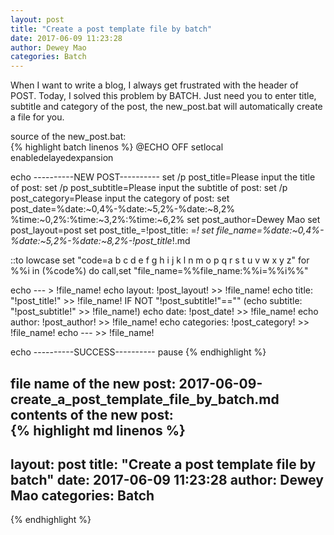```yaml
--- 
layout: post 
title: "Create a post template file by batch" 
date: 2017-06-09 11:23:28 
author: Dewey Mao 
categories: Batch 
--- 
```


When I want to write a blog, I always get frustrated with the header of POST. 
Today, I solved this problem by BATCH. 
Just need you to enter title, subtitle and category of the post, the new_post.bat will automatically create a file for you. 

source of the new_post.bat:   
{% highlight batch linenos %}
@ECHO OFF
setlocal enabledelayedexpansion

echo ----------NEW POST----------
set /p post_title=Please input the title of post: 
set /p post_subtitle=Please input the subtitle of post: 
set /p post_category=Please input the category of post: 
set post_date=%date:~0,4%-%date:~5,2%-%date:~8,2% %time:~0,2%:%time:~3,2%:%time:~6,2%
set post_author=Dewey Mao
set post_layout=post
set post_title_=!post_title: =_!
set file_name=%date:~0,4%-%date:~5,2%-%date:~8,2%-!post_title_!.md

::to lowcase
set "code=a b c d e f g h i j k l n m o p q r s t u v w x y z" 
for %%i in (%code%) do call,set "file_name=%%file_name:%%i=%%i%%" 

echo --- > !file_name!
echo layout: !post_layout! >> !file_name!
echo title: "!post_title!" >> !file_name!
IF NOT "!post_subtitle!"=="" (echo subtitle: "!post_subtitle!" >> !file_name!)
echo date: !post_date! >> !file_name!
echo author: !post_author! >> !file_name!
echo categories: !post_category! >> !file_name!
echo --- >> !file_name!

echo ----------SUCCESS----------
pause
{% endhighlight %}

file name of the new post: 2017-06-09-create_a_post_template_file_by_batch.md   
contents of the new post:   
{% highlight md linenos %}
--- 
layout: post 
title: "Create a post template file by batch" 
date: 2017-06-09 11:23:28 
author: Dewey Mao 
categories: Batch 
---
{% endhighlight %}